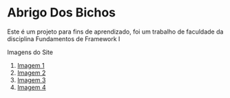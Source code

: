 Abrigo Dos Bichos
====================
Este é um projeto para fins de aprendizado, foi um trabalho de faculdade da disciplina Fundamentos de Framework I

Imagens do Site

1. [Imagem 1](/Sobre.png)
2. [Imagem 2](/Doen%C3%A7as.png)
3. [Imagem 3](/Parceiros.png)
4. [Imagem 4](/Contato.png)


